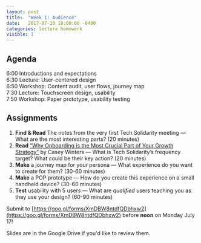 ```yaml
---
layout: post
title:  "Week 1: Audience"
date:   2017-07-10 18:00:00 -0400
categories: lecture homework
visible: 1
---
```


## Agenda

6:00 Introductions and expectations  
6:30 Lecture: User-centered design  
6:50 Workshop: Content audit, user flows, journey map  
7:30 Lecture: Touchscreen design, usability  
7:50 Workshop: Paper prototype, usability testing

## Assignments

1. **Find & Read** The notes from the very first Tech Solidarity meeting — What are the most interesting parts? (20 minutes)
2. **Read** [“Why Onboarding is the Most Crucial Part of Your Growth Strategy”](https://news.greylock.com/why-onboarding-is-the-most-crucial-part-of-your-growth-strategy-8f9ad3ec8d5e) by Casey Winters — What is Tech Solidarity’s frequency target? What could be their key action? (20 minutes)
3. **Make** a journey map for your persona — What experience do you want to create for them? (30-60 minutes)
4. **Make** a POP prototype  — How do you create this experience on a small handheld device? (30-60 minutes)
5. **Test** usability with 5 users — What are *qualified* users teaching you as they use your design? (60-90 minutes)

Submit to [https://goo.gl/forms/XmDBW8ntdfQDbhxw2](https://goo.gl/forms/XmDBW8ntdfQDbhxw2) before **noon** on Monday July 17!

Slides are in the Google Drive if you'd like to review them.